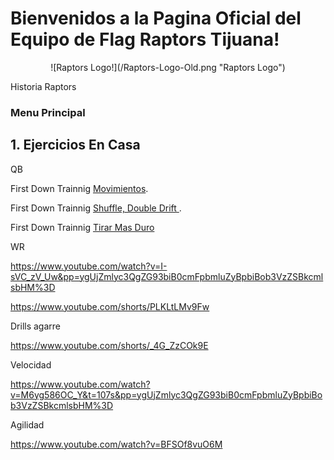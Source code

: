 # **Bienvenidos a la Pagina Oficial del Equipo de Flag Raptors Tijuana!**

<p align="center">
![Raptors Logo!](/Raptors-Logo-Old.png "Raptors Logo")
</p>

Historia Raptors

### Menu Principal

## 1. Ejercicios En Casa

QB

First Down Trainnig [Movimientos](https://www.youtube.com/watch?v=xvJt7qPCHI0&pp=ygUjZmlyc3QgZG93biB0cmFpbmluZyBpbiBob3VzZSBkcmlsbHM%3D).

First Down Trainnig [Shuffle, Double Drift ](https://www.youtube.com/shorts/AQADlg8qsXc).

First Down Trainnig [Tirar Mas Duro ](https://www.youtube.com/watch?v=1x6_UuJzVlY&pp=ygUjZmlyc3QgZG93biB0cmFpbmluZyBpbiBob3VzZSBkcmlsbHM%3D)


WR

https://www.youtube.com/watch?v=I-sVC_zV_Uw&pp=ygUjZmlyc3QgZG93biB0cmFpbmluZyBpbiBob3VzZSBkcmlsbHM%3D

https://www.youtube.com/shorts/PLKLtLMv9Fw


Drills agarre

https://www.youtube.com/shorts/_4G_ZzCOk9E

Velocidad

https://www.youtube.com/watch?v=M6yg586OC_Y&t=107s&pp=ygUjZmlyc3QgZG93biB0cmFpbmluZyBpbiBob3VzZSBkcmlsbHM%3D

Agilidad

https://www.youtube.com/watch?v=BFSOf8vuO6M



